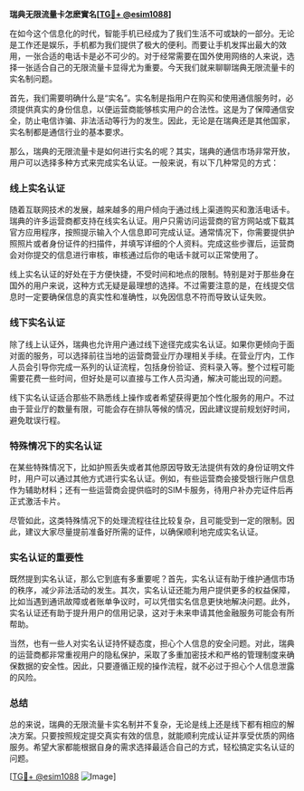 **瑞典无限流量卡怎麽實名[[TG💪+ @esim1088](https://t.me/s/esim1088)]**

在如今这个信息化的时代，智能手机已经成为了我们生活不可或缺的一部分。无论是工作还是娱乐，手机都为我们提供了极大的便利。而要让手机发挥出最大的效用，一张合适的电话卡是必不可少的。对于经常需要在国外使用网络的人来说，选择一张适合自己的无限流量卡显得尤为重要。今天我们就来聊聊瑞典无限流量卡的实名制问题。

首先，我们需要明确什么是“实名”。实名制是指用户在购买和使用通信服务时，必须提供真实的身份信息，以便运营商能够核实用户的合法性。这是为了保障通信安全，防止电信诈骗、非法活动等行为的发生。因此，无论是在瑞典还是其他国家，实名制都是通信行业的基本要求。

那么，瑞典的无限流量卡是如何进行实名的呢？其实，瑞典的通信市场非常开放，用户可以选择多种方式来完成实名认证。一般来说，有以下几种常见的方式：

### 线上实名认证

随着互联网技术的发展，越来越多的用户倾向于通过线上渠道购买和激活电话卡。瑞典的许多运营商都支持在线实名认证。用户只需访问运营商的官方网站或下载其官方应用程序，按照提示输入个人信息即可完成认证。通常情况下，你需要提供护照照片或者身份证件的扫描件，并填写详细的个人资料。完成这些步骤后，运营商会对你提交的信息进行审核，审核通过后你的电话卡就可以正常使用了。

线上实名认证的好处在于方便快捷，不受时间和地点的限制。特别是对于那些身在国外的用户来说，这种方式无疑是最理想的选择。不过需要注意的是，在线提交信息时一定要确保信息的真实性和准确性，以免因信息不符而导致认证失败。

### 线下实名认证

除了线上认证外，瑞典也允许用户通过线下途径完成实名认证。如果你更倾向于面对面的服务，可以选择前往当地的运营商营业厅办理相关手续。在营业厅内，工作人员会引导你完成一系列的认证流程，包括身份验证、资料录入等。整个过程可能需要花费一些时间，但好处是可以直接与工作人员沟通，解决可能出现的问题。

线下实名认证适合那些不熟悉线上操作或者希望获得更加个性化服务的用户。不过由于营业厅的数量有限，可能会存在排队等候的情况，因此建议提前规划好时间，避免耽误行程。

### 特殊情况下的实名认证

在某些特殊情况下，比如护照丢失或者其他原因导致无法提供有效的身份证明文件时，用户可以通过其他方式进行实名认证。例如，有些运营商会接受银行账户信息作为辅助材料；还有一些运营商会提供临时的SIM卡服务，待用户补办完证件后再正式激活卡片。

尽管如此，这类特殊情况下的处理流程往往比较复杂，且可能受到一定的限制。因此，建议大家尽量提前准备好所需的证件，以确保顺利地完成实名认证。

### 实名认证的重要性

既然提到实名认证，那么它到底有多重要呢？首先，实名认证有助于维护通信市场的秩序，减少非法活动的发生。其次，实名认证还能为用户提供更多的权益保障，比如当遇到通讯故障或者账单争议时，可以凭借实名信息更快地解决问题。此外，实名认证还有助于提升用户的信用记录，这对于未来申请其他金融服务可能会有所帮助。

当然，也有一些人对实名认证持怀疑态度，担心个人信息的安全问题。对此，瑞典的运营商都非常重视用户的隐私保护，采取了多重加密技术和严格的管理制度来确保数据的安全性。因此，只要遵循正规的操作流程，就不必过于担心个人信息泄露的风险。

### 总结

总的来说，瑞典的无限流量卡实名制并不复杂，无论是线上还是线下都有相应的解决方案。只要按照规定提交真实有效的信息，就能顺利完成认证并享受优质的网络服务。希望大家都能根据自身的需求选择最适合自己的方式，轻松搞定实名认证的问题。

[[TG💪+ @esim1088](https://t.me/s/esim1088) ![Image](https://i.postimg.cc/4NQfJmqS/Snipaste-2025-05-13-00-14-12.png)]